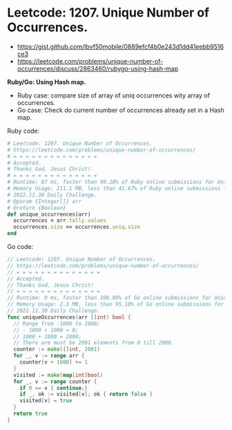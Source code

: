 # Leetcode: 1207. Unique Number of Occurrences.

- https://gist.github.com/lbvf50mobile/0889efcf4b0e243d1dd41eebb9516ce3
- https://leetcode.com/problems/unique-number-of-occurrences/discuss/2863460/rubygo-using-hash-map

**Ruby/Go: Using Hash map.**

- Ruby case: compare size of array of uniq occurrences wity array of occurrences.
- Go case: Check do current number of occurrences already set in a Hash map.

Ruby code:
```Ruby
# Leetcode: 1207. Unique Number of Occurrences.
# https://leetcode.com/problems/unique-number-of-occurrences/
# = = = = = = = = = = = = = =
# Accepted.
# Thanks God, Jesus Christ!
# = = = = = = = = = = = = = =
# Runtime: 87 ms, faster than 90.28% of Ruby online submissions for Unique Number of Occurrences.
# Memory Usage: 211.1 MB, less than 41.67% of Ruby online submissions for Unique Number of Occurrences.
# 2022.11.30 Daily Challenge.
# @param {Integer[]} arr
# @return {Boolean}
def unique_occurrences(arr)
  occurrences = arr.tally.values
  occurrences.size == occurrences.uniq.size
end
```

Go code:
```Go
// Leetcode: 1207. Unique Number of Occurrences.
// https://leetcode.com/problems/unique-number-of-occurrences/
// = = = = = = = = = = = = = =
// Accepted.
// Thanks God, Jesus Christ!
// = = = = = = = = = = = = = =
// Runtime: 0 ms, faster than 100.00% of Go online submissions for Unique Number of Occurrences.
// Memory Usage: 2.3 MB, less than 95.10% of Go online submissions for Unique Number of Occurrences.
// 2022.11.30 Daily Challenge.
func uniqueOccurrences(arr []int) bool {
  // Range from -1000 to 1000;
  // - 1000 + 1000 = 0;
  // 1000 + 1000 = 2000;
  // There are must be 2001 elements from 0 till 2000.
  counter := make([]int, 2001)
  for _, v := range arr {
    counter[v + 1000] += 1
  }
  visited := make(map[int]bool)
  for _, v := range counter {
    if 0 == v { continue;}
    if _, ok := visited[v]; ok { return false }
    visited[v] = true
  }
  return true
}
```
